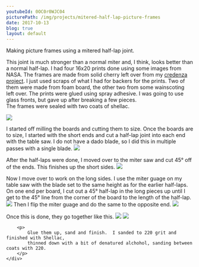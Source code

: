 ```yaml
---
youtubeId: 0OC0r0WJC04
picturePath: /img/projects/mitered-half-lap-picture-frames
date: 2017-10-13
blog: true
layout: default
---
```

<div class="row">
    <div class="col-lg-10 col-lg-offset-2">
        <div class="youtube" data-embed="{{ page.youtubeId }}"><div class="play-button"></div></div>
    </div>	
</div>

<div class="row blog">
    <div class="col-md-10 col-md-offset-4">
        Making picture frames using a mitered half-lap joint.
        <br>
        <p>
            This joint is much stronger than a normal miter and, I think, looks better than a normal half-lap.  I had four 16x20 prints done using some images from NASA.  
            The frames are made from solid cherry left over from my <a href="/videos/credenza">credenza project</a>.  I just used scraps of what I had for backers for 
            the prints.  Two of them were made from foam board, the other two from some wainscoting left over. The prints were glued using spray adhesive.  
            I was going to use glass fronts, but gave up after breaking a few pieces.
            <br>
            The frames were sealed with two coats of shellac.
        </p>
        <img  src="{{ page.picturePath }}/front-shot.png" />
        <p>
            I started off milling the boards and cutting them to size.
            Once the boards are to size, I started with the short ends and cut a half-lap joint into 
            each end with the table saw.  I do not have a dado blade, so I did this in multiple passes with a single blade.
            <img  src="{{ page.picturePath }}/process-shots_1.png" />
        </p>
        <p>
            After the half-laps were done, I moved over to the miter saw and cut 45&deg; off of the ends.
            This finishes up the short sides.
            <img  src="{{ page.picturePath }}/process-shots_2.png" />
        </p>
        <p>
            Now I move over to work on the long sides.  
            I use the miter guage on my table saw with the blade set to the same height as for the earlier half-laps.
            On one end per board, I cut out a 45&deg; half-lap in the long pieces up until I get to the 45&deg; line from the corner of the board to the length of the half-lap.
            <img  src="{{ page.picturePath }}/process-shots_3.png" />
            Then I flip the miter guage and do the same to the opposite end.
            <img  src="{{ page.picturePath }}/process-shots_4.png" />
        </p>
        <p>
            Once this is done, they go together like this.
            <img  src="{{ page.picturePath }}/process-shots_5.png" />
            <img  src="{{ page.picturePath }}/process-shots_6.png" />
        </p>

        <p>
            Glue them up, sand and finish.  I sanded to 220 grit and finished with Shellac,
            thinned down with a bit of denatured alchohol, sanding between coats with 220.
        </p>
    </div>
</div>